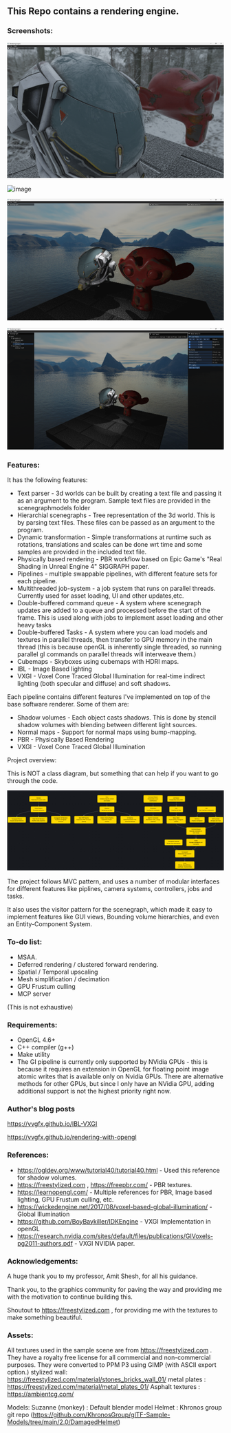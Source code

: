 ## This Repo contains a rendering engine.

### Screenshots:

![image](screenshots/specular-ibl.png)

![image](screenshots/VXGI_HQ.gif)

![image](screenshots/screenshot-close.png)

![image](screenshots/screenshot-menu.png)

### Features:

It has the following features:
- Text parser - 3d worlds can be built by creating a text file and passing it as an argument to the program. Sample text files are provided in the scenegraphmodels folder
- Hierarchial scenegraphs - Tree representation of the 3d world. This is by parsing text files. These files can be passed as an argument to the program.
- Dynamic transformation - Simple transformations at runtime such as rotations, translations and scales can be done wrt time and some samples are provided in the included text file.
- Physically based rendering - PBR workflow based on Epic Game's "Real Shading in Unreal Engine 4" SIGGRAPH paper.
- Pipelines - multiple swappable pipelines, with different feature sets for each pipeline.
- Multithreaded job-system - a job system that runs on parallel threads. Currently used for asset loading, UI and other updates,etc.
- Double-buffered command queue - A system where scenegraph updates are added to a queue and processed before the start of the frame. This is used along with jobs to implement asset loading and other heavy tasks
- Double-buffered Tasks - A system where you can load models and textures in parallel threads, then transfer to GPU memory in the main thread (this is because openGL is inherently single threaded, so running parallel gl commands on parallel threads will interweave them.)
- Cubemaps - Skyboxes using cubemaps with HDRI maps.
- IBL - Image Based lighting
- VXGI - Voxel Cone Traced Global Illumination for real-time indirect lighting (both specular and diffuse) and soft shadows.



Each pipeline contains different features I've implemented on top of the base software renderer. Some of them are:
- Shadow volumes - Each object casts shadows. This is done by stencil shadow volumes with blending between different light sources.
- Normal maps - Support for normal maps using bump-mapping.
- PBR - Physically Based Rendering
- VXGI - Voxel Cone Traced Global Illumination

Project overview:

This is NOT a class diagram, but something that can help if you want to go through the code.

![image](screenshots/structure.png)

The project follows MVC pattern, and uses a number of modular interfaces for different features like piplines, camera systems, controllers, jobs and tasks.

It also uses the visitor pattern for the scenegraph, which made it easy to implement features like GUI views, Bounding volume hierarchies, and even an Entity-Component System.

### To-do list:

- MSAA.
- Deferred rendering / clustered forward rendering.
- Spatial / Temporal upscaling
- Mesh simplification / decimation
- GPU Frustum culling
- MCP server

(This is not exhaustive)

### Requirements:

- OpenGL 4.6+
- C++ compiler (g++)
- Make utility
- The GI pipeline is currently only supported by NVidia GPUs - this is because it requires an extension in OpenGL for floating point image atomic writes that is available only on Nvidia GPUs. There are alternative methods for other GPUs, but since I only have an NVidia GPU, adding additional support is not the highest priority right now.


### Author's blog posts

https://vvgfx.github.io/IBL-VXGI

https://vvgfx.github.io/rendering-with-opengl



### References:

- https://ogldev.org/www/tutorial40/tutorial40.html  - Used this reference for shadow volumes.
- https://freestylized.com , https://freepbr.com/ - PBR textures. 
- https://learnopengl.com/ - Multiple references for PBR, Image based lighting, GPU Frustum culling, etc.
- https://wickedengine.net/2017/08/voxel-based-global-illumination/ - Global Illumination
- https://github.com/BoyBaykiller/IDKEngine - VXGI Implementation in openGL
- https://research.nvidia.com/sites/default/files/publications/GIVoxels-pg2011-authors.pdf - VXGI NVIDIA paper.


### Acknowledgements:

A huge thank you to my professor, Amit Shesh, for all his guidance.

Thank you, to the graphics community for paving the way and providing me with the motivation to continue building this.

Shoutout to https://freestylized.com , for providing me with the textures to make something beautiful.



### Assets:

All textures used in the sample scene are from https://freestylized.com . They have a royalty free license for all commercial and non-commercial purposes. They were converted to PPM P3 using GIMP (with ASCII export option.)
stylized wall: https://freestylized.com/material/stones_bricks_wall_01/
metal plates : https://freestylized.com/material/metal_plates_01/
Asphalt textures : https://ambientcg.com/


Models:
Suzanne (monkey) : Default blender model
Helmet : Khronos group git repo (https://github.com/KhronosGroup/glTF-Sample-Models/tree/main/2.0/DamagedHelmet)